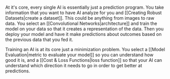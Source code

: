 At it's core, every single AI is essentially just a prediction program. You take information that you want to have AI analyze for you and [[Creating Robust Datasets|create a dataset]]. This could be anything from images to raw data. You select an [[Convolutional Networks|architecture]] and train the model on your data so that it creates a representation of the data. Then you deploy your model and have it make predictions about outcomes based on the previous data that you fed it.

Training an AI is at its core just a minimization problem. You select a [[Model Evaluation|metric to evaluate your model]] so you can understand how good it is, and a [[Cost & Loss Functions|loss function]] so that your AI can understand which direction it needs to go in order to get better at predictions.